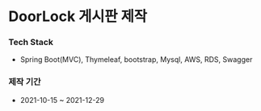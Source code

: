 # DoorLock 게시판 제작
### Tech Stack 
* Spring Boot(MVC), Thymeleaf, bootstrap, Mysql, AWS, RDS, Swagger

### 제작 기간
* 2021-10-15 ~ 2021-12-29

